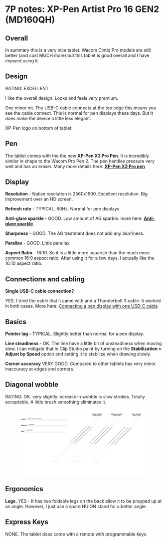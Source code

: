 # 7P notes: XP-Pen Artist Pro 16 GEN2 (MD160QH)

## **Overall**

In summary this is a very nice tablet. Wacom Cintiq Pro models are still better (and cost MUCH more) but this tablet is good overall and I have enjoyed using it.

## **Design**

RATING: EXCELLENT

I like the overall design. Looks and feels very premium.

One minor nit. The USB-C cable connects at the top edge this means you see the cable connect. This is normal for pen displays these days. But it does make the device a little less elegant.

XP-Pen logo on bottom of tablet.&#x20;

## **Pen**&#x20;

The tablet comes with the the new **XP-Pen X3 Pro Pen**. It is incredibly similar in shape to the Wacom Pro Pen 2. The pen handles pressure very well and has an eraser. Many more details here: [**XP-Pen X3 Pro pen**](../xp-pen-pens/xp-pen-x3-pro-pen.md)

## **Display**&#x20;

**Resolution** - Native resolution is 2560x1600. Excellent resolution. Big improvement over an HD screen.

**Refresh rate** - TYPICAL. 60Hz. Normal for pen displays.

**Anti-glare sparkle -** GOOD. Low amount of AG sparkle. more here: [**Anti-glare sparkle**](../../../guides/pen-displays/anti-glare-sparkle.md).

**Sharpness** - GOOD. The AG treatment does not add any blurriness.

**Parallax** - GOOD. Little parallax.

**Aspect Ratio** - 16:10. So it is a little more squarish than the much more common 16:9 aspect ratio. After using it for a few days, I actually like the 16:10 aspect ratio.&#x20;

## **Connections and cabling**

**Single USB-C cable connection?**

YES. I tried the cable that it came with and a Thunderbolt 3 cable. It worked in both cases. More here: [Connecting a pen display with one USB-C cable](../../../guides/connections-and-cabling/connecting-a-pen-display-with-one-usb-c-cable.md)

## **Basics**

**Pointer lag -** TYPICAL. Slightly better than normal for a pen display.

**Line steadiness -** OK. The line have a little bit of unsteadiness when moving slow. I can mitigate that in Clip Studio paint by turning on the **Stabilization > Adjust by Speed** option and setting it to stabilize when drawing slowly.&#x20;

**Corner accuracy** VERY GOOD. Compared to other tablets has very minor inaccuracy at edges and corners.

## **Diagonal wobble**

RATING: OK. very slightly increase in wobble is slow strokes. Totally acceptable. A little brush smoothing eliminates it.

<figure><img src="../../../.gitbook/assets/XP-Pen Artist Pro 16 GEN2 (MD160QH) (2).png" alt=""><figcaption></figcaption></figure>

## **Ergonomics**

**Legs.** YES - It has two foldable legs on the back allow it to be propped up at an angle. However, I just use a spare HUION stand for a better angle.

## **Express Keys**

NONE. The tablet does come with a remote with programmable keys.

